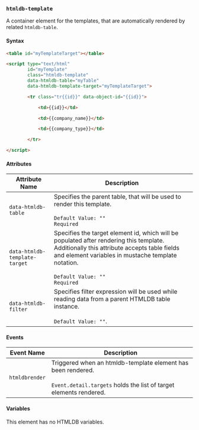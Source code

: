 ### `htmldb-template`

A container element for the templates, that are automatically rendered by related `htmldb-table`.

#### Syntax

```html
<table id="myTemplateTarget"></table>

<script type="text/html"
        id="myTemplate"
        class="htmldb-template"
        data-htmldb-table="myTable"
        data-htmldb-template-target="myTemplateTarget">

        <tr class="tr{{id}}" data-object-id="{{id}}">

            <td>{{id}}</td>

            <td>{{company_name}}</td>

            <td>{{company_type}}</td>

        </tr>

</script>
```

#### Attributes

| Attribute Name             | Description                               |
| -------------------------- | ----------------------------------------- |
| `data-htmldb-table` | Specifies the parent table, that will be used to render this template.<br><br>`Default Value: ""`<br>`Required` |
| `data-htmldb-template-target` | Specifies the target element id, which will be populated after rendering this template. Additionally this attribute accepts table fields and element variables in mustache template notation.<br><br>`Default Value: ""`<br>`Required` |
| `data-htmldb-filter` | Specifies filter expression will be used while reading data from a parent HTMLDB table instance. <br><br>`Default Value: ""`. |

#### Events

| Event Name | Description  |
| ---- | ---- |
| `htmldbrender` | Triggered when an htmldb-template element has been rendered.<br><br>`Event.detail.targets` holds the list of target elements rendered. |

#### Variables

This element has no HTMLDB variables.